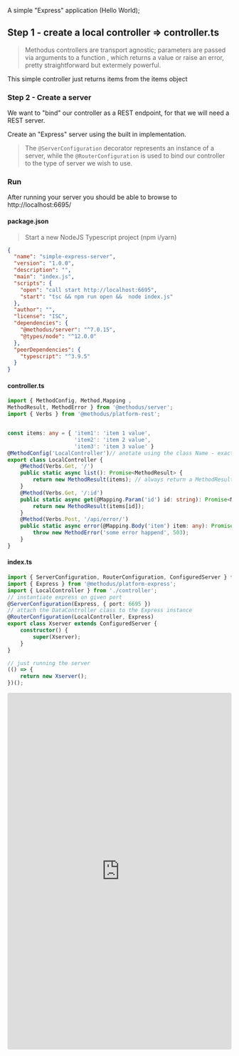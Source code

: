 
 A simple "Express" application (Hello World);






## Step 1 - create a local controller => controller.ts
> Methodus controllers are transport agnostic; parameters are passed via arguments to a function , which returns a value or raise an error, pretty straightforward but extermely powerful.

This simple controller just returns items from the items object



### Step 2 - Create a server
We want to "bind" our controller as a REST endpoint, for that we will need a REST server.

Create an "Express" server using the built in implementation.
> The `@ServerConfiguration` decorator represents an instance of a server,
> while the `@RouterConfiguration` is used to bind our controller to the type of server we wish to use.



### Run
After running your server you should be able to browse to http://localhost:6695/





<!-- tabs:start -->

#### **package.json**

> Start a new NodeJS Typescript project (npm i/yarn)
```Json
{
  "name": "simple-express-server",
  "version": "1.0.0",
  "description": "",
  "main": "index.js",
  "scripts": {
    "open": "call start http://localhost:6695",
    "start": "tsc && npm run open &&  node index.js"
  },
  "author": "",
  "license": "ISC",
  "dependencies": {
    "@methodus/server": "^7.0.15",
    "@types/node": "^12.0.0"
  },
  "peerDependencies": {
    "typescript": "^3.9.5"
  }
}
```

#### **controller.ts**

```typescript
import { MethodConfig, Method,Mapping ,
MethodResult, MethodError } from '@methodus/server';
import { Verbs } from '@methodus/platform-rest';


const items: any = { 'item1': 'item 1 value',
                     'item2': 'item 2 value',
                     'item3': 'item 3 value' }
@MethodConfig('LocalController')// anotate using the class Name - exact!
export class LocalController {
    @Method(Verbs.Get, '/')
    public static async list(): Promise<MethodResult> {
        return new MethodResult(items); // always return a MethodResult object
    }
    @Method(Verbs.Get, '/:id')
    public static async get(@Mapping.Param('id') id: string): Promise<MethodResult> {
        return new MethodResult(items[id]);
    }
    @Method(Verbs.Post, '/api/error/')
    public static async error(@Mapping.Body('item') item: any): Promise<MethodResult> {
        throw new MethodError('some error happend', 503);
    }
}
```

#### **index.ts**

```typescript
import { ServerConfiguration, RouterConfiguration, ConfiguredServer } from '@methodus/server';
import { Express } from '@methodus/platform-express';
import { LocalController } from './controller';
// instantiate express on given port
@ServerConfiguration(Express, { port: 6695 }) 
// attach the DataController class to the Express instance 
@RouterConfiguration(LocalController, Express) 
export class Xserver extends ConfiguredServer {
    constructor() {
        super(Xserver);
    }
}

// just running the server
(() => {
    return new Xserver();
})();
```

<!-- tabs:end -->


<iframe src="https://codesandbox.io/embed/methodus-simple-express-server-l9zu1?fontsize=12&hidenavigation=0&module=/src/index.ts&moduleview=1" title="Methodus - Simple Express Server" allow="geolocation; microphone; camera; midi; vr; accelerometer; gyroscope; payment; ambient-light-sensor; encrypted-media" style="width:100%; height:800px; border:0; border-radius: 4px; overflow:hidden;" sandbox="allow-modals allow-forms allow-popups allow-scripts allow-same-origin"></iframe>

